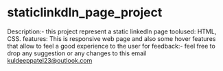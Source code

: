 # staticlinkdln_page_project
Description:- this project represent a static linkedln page
toolused: HTML, CSS.
features: This  is responsive web page and also some hover features that allow to feel a  good experience to the user
for feedback:- feel free to drop any suggestion or any changes to this email  kuldeeppatel23@outlook.com
